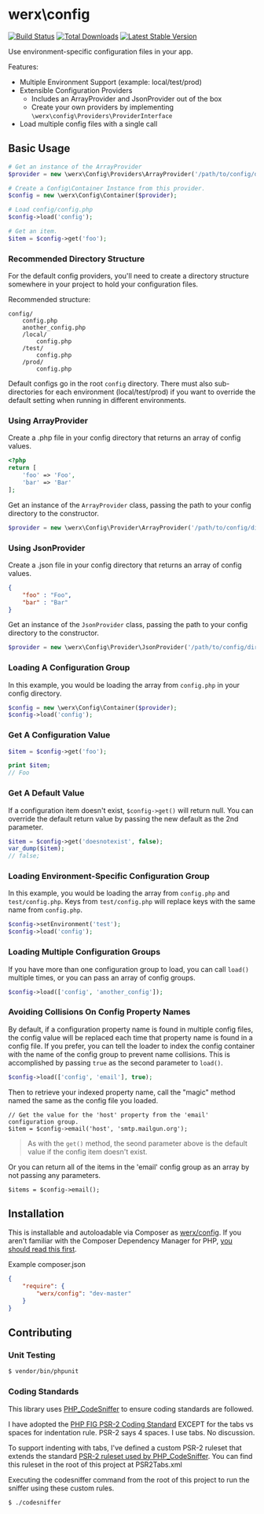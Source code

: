 # werx\config

[![Build Status](https://travis-ci.org/werx/config.png?branch=master)](https://travis-ci.org/werx/config) [![Total Downloads](https://poser.pugx.org/werx/config/downloads.png)](https://packagist.org/packages/werx/config) [![Latest Stable Version](https://poser.pugx.org/werx/config/v/stable.png)](https://packagist.org/packages/werx/config)

Use environment-specific configuration files in your app.

Features:

- Multiple Environment Support (example: local/test/prod)
- Extensible Configuration Providers
    - Includes an ArrayProvider and JsonProvider out of the box
    - Create your own providers by implementing `\werx\config\Providers\ProviderInterface`
- Load multiple config files with a single call

## Basic Usage

```php
# Get an instance of the ArrayProvider
$provider = new \werx\Config\Providers\ArrayProvider('/path/to/config/directory');

# Create a Config\Container Instance from this provider.
$config = new \werx\Config\Container($provider);

# Load config/config.php
$config->load('config');

# Get an item.
$item = $config->get('foo');
```

### Recommended Directory Structure
For the default config providers, you'll need to create a directory structure somewhere in your project to hold your configuration files.

Recommended structure:

```
config/
    config.php
    another_config.php
    /local/
        config.php
    /test/
        config.php
    /prod/
        config.php
```

Default configs go in the root `config` directory. There must also sub-directories for each environment (local/test/prod) if you want to override the default setting when running in different environments.

### Using ArrayProvider
Create a .php file in your config directory that returns an array of config values.

``` php
<?php
return [
	'foo' => 'Foo',
	'bar' => 'Bar'
];
```

Get an instance of the `ArrayProvider` class, passing the path to your config directory to the constructor.

``` php
$provider = new \werx\Config\Provider\ArrayProvider('/path/to/config/directory');
```

### Using JsonProvider
Create a .json file in your config directory that returns an array of config values.

``` json
{
    "foo" : "Foo",
    "bar" : "Bar"
}
```

Get an instance of the `JsonProvider` class, passing the path to your config directory to the constructor.

``` php
$provider = new \werx\Config\Provider\JsonProvider('/path/to/config/directory');
```

### Loading A Configuration Group
In this example, you would be loading the array from `config.php` in your config directory.

```php
$config = new \werx\Config\Container($provider);
$config->load('config');

```

### Get A Configuration Value
```php
$item = $config->get('foo');

print $item;
// Foo
```

### Get A Default Value
If a configuration item doesn't exist, `$config->get()` will return null. You can override the default return value by passing the new default as the 2nd parameter.

```php
$item = $config->get('doesnotexist', false);
var_dump($item);
// false;
```

### Loading Environment-Specific Configuration Group
In this example, you would be loading the array from `config.php` and `test/config.php`. Keys from `test/config.php` will replace keys with the same name from `config.php`.

```php
$config->setEnvironment('test');
$config->load('config');
```

### Loading Multiple Configuration Groups

If you have more than one configuration group to load, you can call `load()` multiple times, or you can pass an array of config groups.

```php
$config->load(['config', 'another_config']);
```

### Avoiding Collisions On Config Property Names

By default, if a configuration property name is found in multiple config files, the config value will be replaced each time that property name is found in a config file. If you prefer, you can tell the loader to index the config container with the name of the config group to prevent name collisions. This is accomplished by passing `true` as the second parameter to `load()`.

```php
$config->load(['config', 'email'], true);
```

Then to retrieve your indexed property name, call the "magic" method named the same as the config file you loaded.

```
// Get the value for the 'host' property from the 'email' configuration group.
$item = $config->email('host', 'smtp.mailgun.org');
```
> As with the `get()` method, the seond parameter above is the default value if the config item doesn't exist.

Or you can return all of the items in the 'email' config group as an array by not passing any parameters.

```
$items = $config->email();
```

## Installation
This is installable and autoloadable via Composer as [werx/config](https://packagist.org/packages/werx/config). If you aren't familiar with the Composer Dependency Manager for PHP, [you should read this first](https://getcomposer.org/doc/00-intro.md).

Example composer.json
``` json
{
	"require": {
		"werx/config": "dev-master"
	}
}
```

## Contributing

### Unit Testing

``` bash
$ vendor/bin/phpunit
```

### Coding Standards
This library uses [PHP_CodeSniffer](http://www.squizlabs.com/php-codesniffer) to ensure coding standards are followed.

I have adopted the [PHP FIG PSR-2 Coding Standard](http://www.php-fig.org/psr/psr-2/) EXCEPT for the tabs vs spaces for indentation rule. PSR-2 says 4 spaces. I use tabs. No discussion.

To support indenting with tabs, I've defined a custom PSR-2 ruleset that extends the standard [PSR-2 ruleset used by PHP_CodeSniffer](https://github.com/squizlabs/PHP_CodeSniffer/blob/master/CodeSniffer/Standards/PSR2/ruleset.xml). You can find this ruleset in the root of this project at PSR2Tabs.xml

Executing the codesniffer command from the root of this project to run the sniffer using these custom rules.


	$ ./codesniffer

